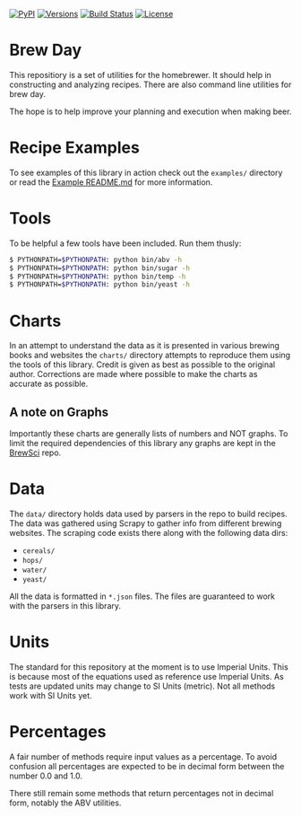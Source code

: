 [![PyPI](https://img.shields.io/pypi/v/brewday.svg)](https://pypi.python.org/pypi/brewday/0.0.4)
[![Versions](https://img.shields.io/pypi/pyversions/brewday.svg)](https://img.shields.io/pypi/pyversions/brewday.svg)
[![Build Status](https://travis-ci.org/chrisgilmerproj/brewday.svg?branch=master)](https://travis-ci.org/chrisgilmerproj/brewday) 
[![License](https://img.shields.io/pypi/l/brewday.svg)](https://opensource.org/licenses/MIT)

# Brew Day

This repositiory is a set of utilities for the homebrewer.  It should help in
constructing and analyzing recipes.  There are also command line utilities for
brew day.

The hope is to help improve your planning and execution when making beer.

# Recipe Examples

To see examples of this library in action check out the `examples/` directory or
read the [Example README.md](./examples/README.md) for more information.

# Tools

To be helpful a few tools have been included.  Run them thusly:

```sh
$ PYTHONPATH=$PYTHONPATH: python bin/abv -h
$ PYTHONPATH=$PYTHONPATH: python bin/sugar -h
$ PYTHONPATH=$PYTHONPATH: python bin/temp -h
$ PYTHONPATH=$PYTHONPATH: python bin/yeast -h
```

# Charts

In an attempt to understand the data as it is presented in various brewing
books and websites the `charts/` directory attempts to reproduce them using
the tools of this library.  Credit is given as best as possible to the
original author.  Corrections are made where possible to make the charts as
accurate as possible.

## A note on Graphs

Importantly these charts are generally lists of numbers and NOT graphs.
To limit the required dependencies of this library any graphs are kept
in the [BrewSci](https://github.com/chrisgilmerproj/brewsci) repo.

# Data

The `data/` directory holds data used by parsers in the repo to build recipes.
The data was gathered using Scrapy to gather info from different brewing
websites.  The scraping code exists there along with the following data dirs:

- `cereals/`
- `hops/`
- `water/`
- `yeast/`

All the data is formatted in `*.json` files.  The files are guaranteed to work
with the parsers in this library.

# Units

The standard for this repository at the moment is to use Imperial Units.  This
is because most of the equations used as reference use Imperial Units.  As
tests are updated units may change to SI Units (metric).  Not all methods
work with SI Units yet.

# Percentages

A fair number of methods require input values as a percentage.  To avoid confusion
all percentages are expected to be in decimal form between the number 0.0
and 1.0.

There still remain some methods that return percentages not in decimal form,
notably the ABV utilities.
